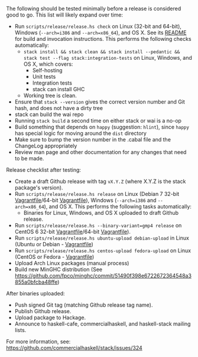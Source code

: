 The following should be tested minimally before a release is considered good
to go. This list will likely expand over time:

* Run `scripts/release/release.hs check` on Linux (32-bit and 64-bit), Windows (`--arch=i386` and `--arch=x86_64`), and OS X. See its
  [README](https://github.com/commercialhaskell/stack/blob/master/scripts/release/README.md) for build and invocation instructions.
  This performs the following checks automatically:
    * `stack install && stack clean && stack install --pedantic && stack test --flag stack:integration-tests` on Linux, Windows, and OS X, which covers:
        * Self-hosting
        * Unit tests
        * Integration tests
        * stack can install GHC
    * Working tree is clean.
* Ensure that `stack --version` gives the correct version number and Git hash, and does not have a dirty tree
* stack can build the wai repo
* Running `stack build` a second time on either stack or wai is a no-op
* Build something that depends on `happy` (suggestion: `hlint`), since `happy` has special logic for moving around the `dist` directory
* Make sure to bump the version number in the .cabal file and the ChangeLog appropriately
* Review man page and other documentation for any changes that need to be made.

Release checklist after testing:

* Create a draft Github release with tag `vX.Y.Z` (where X.Y.Z is the stack package's version).
* Run `scripts/release/release.hs release` on Linux (Debian 7 32-bit [Vagrantfile](https://github.com/commercialhaskell/stack/tree/master/etc/vagrant/debian-7-i386)/64-bit [Vagrantfile](https://github.com/commercialhaskell/stack/tree/master/etc/vagrant/debian-7-amd64)), Windows (`--arch=i386` and `--arch=x86_64`), and OS X.  This performs the following tasks automatically:
    * Binaries for Linux, Windows, and OS X uploaded to draft Github release.
* Run `scripts/release/release.hs --binary-variant=gmp4 release` on CentOS 6 32-bit [Vagrantfile](https://github.com/commercialhaskell/stack/tree/master/etc/vagrant/centos-6-i386)/64-bit [Vagrantfile](centos-6-x86_64)).
* Run `scripts/release/release.hs ubuntu-upload debian-upload` in Linux (Ubuntu or Debian - [Vagrantfile](https://github.com/commercialhaskell/stack/tree/master/etc/vagrant/debian-7-amd64))
* Run `scripts/release/release.hs centos-upload fedora-upload` on Linux (CentOS or Fedora - [Vagrantfile](https://github.com/commercialhaskell/stack/tree/master/etc/vagrant/centos-7-x86_64))
* Upload Arch Linux packages (manual process)
* Build new MinGHC distribution (See https://github.com/fpco/minghc/commit/51490f398e6722672364548a3855a0bfcba48ffe)

After binaries uploaded:

* Push signed Git tag (matching Github release tag name).
* Publish Github release.
* Upload package to Hackage.
* Announce to haskell-cafe, commercialhaskell, and haskell-stack mailing lists.

For more information, see: https://github.com/commercialhaskell/stack/issues/324

